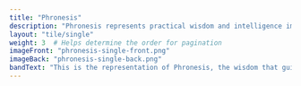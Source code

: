 ```yaml
---
title: "Phronesis"
description: "Phronesis represents practical wisdom and intelligence imparted to humans."
layout: "tile/single"
weight: 3  # Helps determine the order for pagination
imageFront: "phronesis-single-front.png"
imageBack: "phronesis-single-back.png"
bandText: "This is the representation of Phronesis, the wisdom that guides human actions."
---
```



